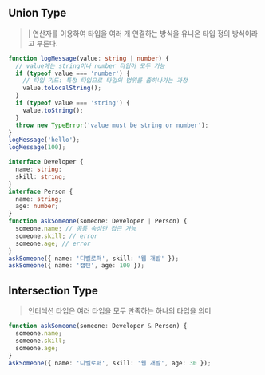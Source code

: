 ## Union Type

> | 연산자를 이용하여 타입을 여러 개 연결하는 방식을 유니온 타입 정의 방식이라고 부른다.

```typescript
function logMessage(value: string | number) {
  // value에는 string이나 number 타입이 모두 가능
  if (typeof value === 'number') {
    // 타입 가드: 특정 타입으로 타입의 범위를 좁혀나가는 과정
    value.toLocalString();
  }
  if (typeof value === 'string') {
    value.toString();
  }
  throw new TypeError('value must be string or number');
}
logMessage('hello');
logMessage(100);
```

```typescript
interface Developer {
  name: string;
  skill: string;
}
interface Person {
  name: string;
  age: number;
}
function askSomeone(someone: Developer | Person) {
  someone.name; // 공통 속성만 접근 가능
  someone.skill; // error
  someone.age; // error
}
askSomeone({ name: '디벨로퍼', skill: '웹 개발' });
askSomeone({ name: '캡틴', age: 100 });
```

## Intersection Type

> 인터섹션 타입은 여러 타입을 모두 만족하는 하나의 타입을 의미

```typescript
function askSomeone(someone: Developer & Person) {
  someone.name;
  someone.skill;
  someone.age;
}
askSomeone({ name: '디벨로퍼', skill: '웹 개발', age: 30 });
```
